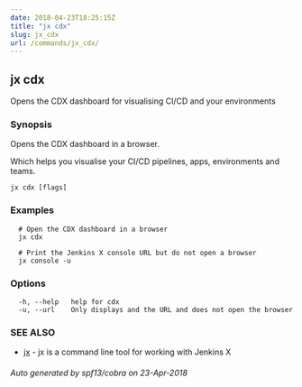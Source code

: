 ```yaml
---
date: 2018-04-23T18:25:15Z
title: "jx cdx"
slug: jx_cdx
url: /commands/jx_cdx/
---
```

## jx cdx

Opens the CDX dashboard for visualising CI/CD and your environments

### Synopsis

Opens the CDX dashboard in a browser. 

Which helps you visualise your CI/CD pipelines, apps, environments and teams.

```
jx cdx [flags]
```

### Examples

```
  # Open the CDX dashboard in a browser
  jx cdx
  
  # Print the Jenkins X console URL but do not open a browser
  jx console -u
```

### Options

```
  -h, --help   help for cdx
  -u, --url    Only displays and the URL and does not open the browser
```

### SEE ALSO

* [jx](/commands/jx/)	 - jx is a command line tool for working with Jenkins X

###### Auto generated by spf13/cobra on 23-Apr-2018
